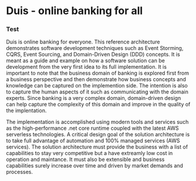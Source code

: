 # Duis - online banking for all
### Test
Duis is online banking for everyone. This reference architecture demonstrates software development techniques such as Event Storming, CQRS, Event Sourcing, and Domain-Driven Design (DDD) concepts. It is meant as a guide and example on how a software solution can be development from the very first idea to its full implementation. It is important to note that the business domain of banking is explored first from a business perspective and then demonstrate how business concepts and knowledge can be captured on the implemention side. The intention is also to capture the human aspects of it such as communicating with the domain experts. Since banking is a very complex domain, domain-driven design can help capture the complexity of this domain and improve in the quality of the implentation.

The implementation is accomplished using modern tools and services such as the high-performance .net core runtime coupled with the latest AWS serverless technologies. A critical design goal of the solution architecture is to take full advantage of automation and 100% managed services (AWS services). The solution architecture must provide the business with a list of capabilities to stay very competitive but a have extreamly low cost in operation and maintance. It must also be extensible and business capabilities surely increase over time and driven by market demands and processes.


